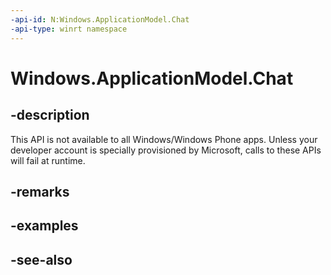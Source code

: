 ```yaml
---
-api-id: N:Windows.ApplicationModel.Chat
-api-type: winrt namespace
---
```


# Windows.ApplicationModel.Chat

## -description
This API is not available to all Windows/Windows Phone apps. Unless your developer account is specially provisioned by Microsoft, calls to these APIs will fail at runtime.

## -remarks

## -examples

## -see-also